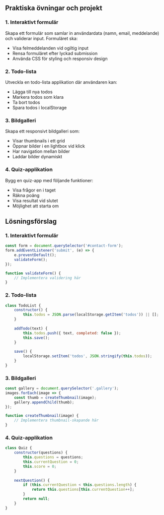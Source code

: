 ## Praktiska övningar och projekt

### 1. Interaktivt formulär
Skapa ett formulär som samlar in användardata (namn, email, meddelande) och validerar input. 
Formuläret ska:
- Visa felmeddelanden vid ogiltig input
- Rensa formuläret efter lyckad submission
- Använda CSS för styling och responsiv design

### 2. Todo-lista
Utveckla en todo-lista applikation där användaren kan:
- Lägga till nya todos
- Markera todos som klara
- Ta bort todos
- Spara todos i localStorage

### 3. Bildgalleri
Skapa ett responsivt bildgalleri som:
- Visar thumbnails i ett grid
- Öppnar bilder i en lightbox vid klick
- Har navigation mellan bilder
- Laddar bilder dynamiskt

### 4. Quiz-applikation
Bygg en quiz-app med följande funktioner:
- Visa frågor en i taget
- Räkna poäng
- Visa resultat vid slutet
- Möjlighet att starta om

## Lösningsförslag

### 1. Interaktivt formulär
```js
const form = document.querySelector('#contact-form');
form.addEventListener('submit', (e) => {
    e.preventDefault();
    validateForm();
});

function validateForm() {
    // Implementera validering här
}
```

### 2. Todo-lista
```js
class TodoList {
    constructor() {
        this.todos = JSON.parse(localStorage.getItem('todos')) || [];
    }
    
    addTodo(text) {
        this.todos.push({ text, completed: false });
        this.save();
    }
    
    save() {
        localStorage.setItem('todos', JSON.stringify(this.todos));
    }
}
```

### 3. Bildgalleri
```js
const gallery = document.querySelector('.gallery');
images.forEach(image => {
    const thumb = createThumbnail(image);
    gallery.appendChild(thumb);
});

function createThumbnail(image) {
    // Implementera thumbnail-skapande här
}
```

### 4. Quiz-applikation
```js
class Quiz {
    constructor(questions) {
        this.questions = questions;
        this.currentQuestion = 0;
        this.score = 0;
    }
    
    nextQuestion() {
        if (this.currentQuestion < this.questions.length) {
            return this.questions[this.currentQuestion++];
        }
        return null;
    }
}
```